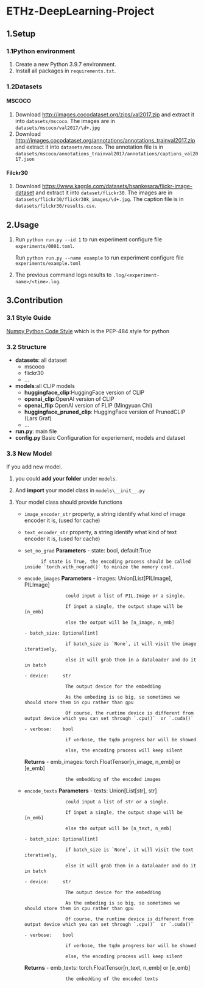 # ETHz-DeepLearning-Project

## 1.Setup

### 1.1Python environment

1. Create a new Python 3.9.7 environment.
1. Install all packages in `requirements.txt`.

### 1.2Datasets

#### MSCOCO

1. Download http://images.cocodataset.org/zips/val2017.zip and extract it into
   `datasets/mscoco`.
   The images are in `datasets/mscoco/val2017/\d+.jpg`
2. Download http://images.cocodataset.org/annotations/annotations_trainval2017.zip
   and extract it into `datasets/mscoco`.
   The annotation file is in `datasets/mscoco/annotations_trainval2017/annotations/captions_val2017.json`

#### Filckr30

1. Download https://www.kaggle.com/datasets/hsankesara/flickr-image-dataset and extract it into `dataset/flickr30`.
   The images are in `datasets/flickr30/flickr30k_images/\d+.jpg`.
   The caption file is in `datasets/filckr30/results.csv`.

## 2.Usage

1. Run `python run.py --id 1` to run experiment configure file `experiments/0001.toml`.

   Run `python run.py --name example` to run experiment configure file `experiments/example.toml`

2. The previous command logs results to `.log/<experiment-name>/<time>.log`.

## 3.Contribution

### 3.1 Style Guide

[Numpy Python Code Style](https://peps.python.org/pep-0008/) which is the PEP-484 style for python

### 3.2 Structure
- **datasets**: all dataset
  - mscoco
  - flickr30
  - ...
- **models**:all CLIP models
  - **huggingface_clip**:HuggingFace version of CLIP
  - **openai_clip**:OpenAI version of CLIP
  - **openai_flip**:OpenAI version of FLIP (Mingyuan Chi)
  - **huggingface_pruned_clip**: HuggingFace version of PrunedCLIP (Lars Graf)
  - ...
- **run.py**: main file
- **config.py**:Basic Configuration for experiement, models and dataset
  
### 3.3 New Model
If you add new model.
1. you could **add your folder** under `models`.

2. And **import** your model class in `models\__init__.py`

3. Your model class should provide functions
   - `image_encoder_str`
      property, a string identify what kind of image encoder it is, (used for cache)
   - `text_encoder_str`
      property, a string identify what kind of text encoder it is, (used for cache)
   - `set_no_grad`
      **Parameters**
         - state: bool, default:True
  
               if state is True, the encoding process should be called inside `torch.with_nograd()` to minize the memory cost.
   - `encode_images`
      **Parameters**
         - images:     Union[List[PILImage], PILImage]
  
                        could input a list of PIL.Image or a single.

                        If input a single, the output shape will be [n_emb]
                        
                        else the output will be [n_image, n_emb]

         - batch_size: Optional[int]
  
                        if batch_size is `None`, it will visit the image iteratively,

                        else it will grab them in a dataloader and do it in batch

         - device:     str
        
                        The output device for the embedding

                        As the embeding is so big, so sometimes we should store them in cpu rather than gpu

                        Of course, the runtime device is different from output device which you can set through `.cpu()`  or `.cuda()`

         - verbose:    bool
          
                        if verbose, the tqdm progress bar will be showed 

                        else, the encoding process will keep silent

      **Returns**
         - emb_images: torch.FloatTensor[n_image, n_emb] or [e_emb]
         
                        the embedding of the encoded images

   - `encode_texts`
      **Parameters**
         - texts:      Union[List[str], str]
        
                        could input a list of str or a single.

                        If input a single, the output shape will be [n_emb]

                        else the output will be [n_text, n_emb]

         - batch_size: Optional[int]
         
                        if batch_size is `None`, it will visit the text iteratively,

                        else it will grab them in a dataloader and do it in batch

         - device:     str
        
                        The output device for the embedding

                        As the embeding is so big, so sometimes we should store them in cpu rather than gpu

                        Of course, the runtime device is different from output device which you can set through `.cpu()`  or `.cuda()`

         - verbose:    bool
         
                        if verbose, the tqdm progress bar will be showed 

                        else, the encoding process will keep silent

      **Returns**
         - emb_texts:  torch.FloatTensor[n_text, n_emb] or [e_emb]
        
                        the embedding of the encoded texts
